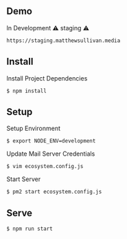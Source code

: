 
## Demo

In Development :warning: staging :warning:

    https://staging.matthewsullivan.media

## Install

Install Project Dependencies

    $ npm install

## Setup

Setup Environment

    $ export NODE_ENV=development

Update Mail Server Credentials

    $ vim ecosystem.config.js
    
Start Server

    $ pm2 start ecosystem.config.js

## Serve

    $ npm run start